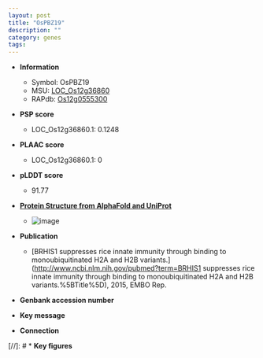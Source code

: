 ```yaml
---
layout: post
title: "OsPBZ19"
description: ""
category: genes
tags: 
---
```


* **Information**  
    + Symbol: OsPBZ19  
    + MSU: [LOC_Os12g36860](http://rice.plantbiology.msu.edu/cgi-bin/ORF_infopage.cgi?orf=LOC_Os12g36860)  
    + RAPdb: [Os12g0555300](http://rapdb.dna.affrc.go.jp/viewer/gbrowse_details/irgsp1?name=Os12g0555300)  

* **PSP score**  
    + LOC_Os12g36860.1: 0.1248 

* **PLAAC score**  
    + LOC_Os12g36860.1: 0 

* **pLDDT score**
    + 91.77

* **[Protein Structure from AlphaFold and UniProt](https://www.uniprot.org/uniprotkb/Q2QNS9/entry#structure)**
    + ![image](https://ricepsp.github.io/images/Q2/AF-Q2QNS9-F1.png)

* **Publication**  
    + [BRHIS1 suppresses rice innate immunity through binding to monoubiquitinated H2A and H2B variants.](http://www.ncbi.nlm.nih.gov/pubmed?term=BRHIS1 suppresses rice innate immunity through binding to monoubiquitinated H2A and H2B variants.%5BTitle%5D), 2015, EMBO Rep.

* **Genbank accession number**  

* **Key message**  

* **Connection**  

[//]: # * **Key figures**  


